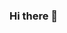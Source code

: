 ### Hi there 👋

<!--
**Johnathan238/Johnathan238** is a ✨ _special_ ✨ repository because its `README.md` (this file) appears on your GitHub profile.

Here are some ideas to get you started:

- 🔭 I’m currently working on my portfolio
- 🌱 I’m currently learning data structures & algorithms
- 👯 I’m looking to collaborate on a fitnees website
- 🤔 I’m looking for help with data structure & algorithms
- 💬 Ask me about anything
- 📫 How to reach me: email(jonathanumana86@gmail.com)
- 😄 Pronouns: he/him
- ⚡ Fun fact: I love playing soccer!
-->
